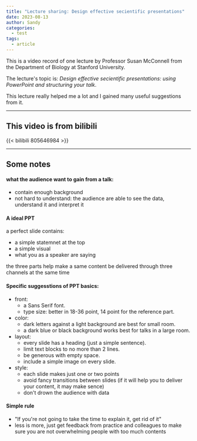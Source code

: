 ```yaml
---
title: "Lecture sharing: Design effective secientific presentations"
date: 2023-08-13
author: Sandy
categories:
  - test
tags:
  - article
---
```


 This is a video record of one lecture by Professor Susan McConnell from the Department of Biology at Stanford University.
 
 The lecture's topic is: *Design effective secientific presentations: using PowerPoint and structuring your talk*.

 This lecture really helped me a lot and I gained many useful suggestions from it.

---
## **This video is from bilibili**

{{< bilibili 805646984 >}}

---

## **Some notes** 
#### what the audience want to gain from a talk:
- contain enough background 
- not hard to understand: the audience are able to see the data, understand it and interpret it

#### A ideal PPT 
   a perfect slide contains:
   - a simple statemnet at the top
   - a simple visual 
   - what you as a speaker are saying

  the three parts help make a same content be delivered through three channels at the same time

#### Specific suggesstions of PPT basics:
- front: 
  - a Sans Serif font.
  - type size: better in 18-36 point, 14 point for the reference part.
- color: 
  - dark letters against a light background are best for small room.
  - a dark blue or black background works best for talks in a large room.
- layout: 
  - every slide has a heading (just a simple sentence).
  - limit text blocks to no more than 2 lines.
  - be generous with empty space.
  - include a simple image on every slide. 
- style:
  - each slide makes just one or two points
  - avoid fancy transitions between slides (if it will help you to deliver your content, it may make sence)
  - don't drown the audience with data

#### Simple rule
  - "If you're not going to take the time to explain it, get rid of it"
  - less is more, just get feedback from practice and colleagues to make sure you are not overwhelming people with too much contents

  

  
